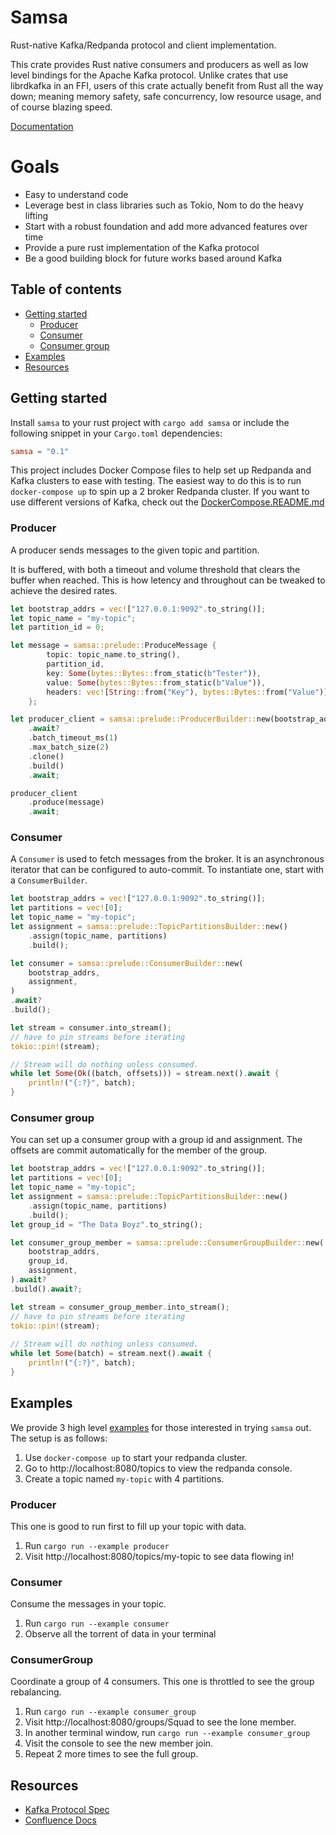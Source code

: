 # Samsa
Rust-native Kafka/Redpanda protocol and client implementation.

This crate provides Rust native consumers and producers as well as low level bindings for the Apache Kafka protocol. Unlike crates that use librdkafka in an FFI, users of this crate actually benefit from Rust all the way down; meaning memory safety, safe concurrency, low resource usage, and of course blazing speed.

[Documentation](https://docs.rs/samsa/latest/samsa/)

# Goals
- Easy to understand code
- Leverage best in class libraries such as Tokio, Nom to do the heavy lifting
- Start with a robust foundation and add more advanced features over time
- Provide a pure rust implementation of the Kafka protocol 
- Be a good building block for future works based around Kafka

## Table of contents
- [Getting started](#getting-started)
    - [Producer](#producer)
    - [Consumer](#consumer)
    - [Consumer group](#consumer-group)
- [Examples](#examples)
- [Resources](#resources)


## Getting started
Install `samsa` to your rust project with `cargo add samsa` or include the following snippet in your `Cargo.toml` dependencies:
```toml
samsa = "0.1"
```

This project includes Docker Compose files to help set up Redpanda and Kafka clusters to ease with testing. The easiest way to do this is to run `docker-compose up` to spin up a 2 broker Redpanda cluster. If you want to use different versions of Kafka, check out the [DockerCompose.README.md](/DockerCompose.README.md)

### Producer
A producer sends messages to the given topic and partition. 

It is buffered, with both a timeout and volume threshold that clears the buffer when reached. This is how letency and throughout can be tweaked to achieve the desired rates.
```rust
let bootstrap_addrs = vec!["127.0.0.1:9092".to_string()];
let topic_name = "my-topic";
let partition_id = 0;

let message = samsa::prelude::ProduceMessage {
        topic: topic_name.to_string(),
        partition_id,
        key: Some(bytes::Bytes::from_static(b"Tester")),
        value: Some(bytes::Bytes::from_static(b"Value")),
        headers: vec![String::from("Key"), bytes::Bytes::from("Value")]
    };

let producer_client = samsa::prelude::ProducerBuilder::new(bootstrap_addrs, vec![topic_name.to_string()])
    .await?
    .batch_timeout_ms(1)
    .max_batch_size(2)
    .clone()
    .build()
    .await;

producer_client
    .produce(message)
    .await;
```

### Consumer
A `Consumer` is used to fetch messages from the broker. It is an asynchronous iterator that can be configured to auto-commit. To instantiate one, start with a `ConsumerBuilder`.
```rust
let bootstrap_addrs = vec!["127.0.0.1:9092".to_string()];
let partitions = vec![0];
let topic_name = "my-topic";
let assignment = samsa::prelude::TopicPartitionsBuilder::new()
    .assign(topic_name, partitions)
    .build();

let consumer = samsa::prelude::ConsumerBuilder::new(
    bootstrap_addrs,
    assignment,
)
.await?
.build();

let stream = consumer.into_stream();
// have to pin streams before iterating
tokio::pin!(stream);

// Stream will do nothing unless consumed.
while let Some(Ok((batch, offsets))) = stream.next().await {
    println!("{:?}", batch);
}
```

### Consumer group
You can set up a consumer group with a group id and assignment. The offsets are commit automatically for the member of the group.
```rust
let bootstrap_addrs = vec!["127.0.0.1:9092".to_string()];
let partitions = vec![0];
let topic_name = "my-topic";
let assignment = samsa::prelude::TopicPartitionsBuilder::new()
    .assign(topic_name, partitions)
    .build();
let group_id = "The Data Boyz".to_string();

let consumer_group_member = samsa::prelude::ConsumerGroupBuilder::new(
    bootstrap_addrs,
    group_id,
    assignment,
).await?
.build().await?;

let stream = consumer_group_member.into_stream();
// have to pin streams before iterating
tokio::pin!(stream);
 
// Stream will do nothing unless consumed.
while let Some(batch) = stream.next().await {
    println!("{:?}", batch);
}
```

## Examples
We provide 3 high level [examples](/examples) for those interested in trying `samsa` out. The setup is as follows:

1. Use `docker-compose up` to start your redpanda cluster.
1. Go to http://localhost:8080/topics to view the redpanda console.
1. Create a topic named `my-topic` with 4 partitions.

### Producer
This one is good to run first to fill up your topic with data.
1. Run `cargo run --example producer`
1. Visit http://localhost:8080/topics/my-topic to see data flowing in!

### Consumer
Consume the messages in your topic.
1. Run `cargo run --example consumer`
1. Observe all the torrent of data in your terminal

### ConsumerGroup
Coordinate a group of 4 consumers. This one is throttled to see the group rebalancing.

1. Run `cargo run --example consumer_group`
1. Visit http://localhost:8080/groups/Squad to see the lone member.
1. In another terminal window, run `cargo run --example consumer_group`
1. Visit the console to see the new member join.
1. Repeat 2 more times to see the full group.



## Resources
- [Kafka Protocol Spec](https://kafka.apache.org/protocol.html)
- [Confluence Docs](https://cwiki.apache.org/confluence/display/KAFKA/A+Guide+To+The+Kafka+Protocol)

